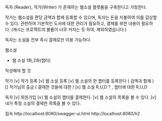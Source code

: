 독자 (Reader), 작가(Writer) 가 존재하는 웹소설 플랫폼을 구축한다고 가정한다.

작가는 웹소설을 편당 금액과 함께 등록할 수 있으며,
독자는 돈을 지불하여 이를 감상할 수 있다.
관련하여 기본적인 도서에 대한 관리가 필요하고, 결제를 위한 내용이 필요하다.
(캐시는 프로젝트의 볼륨이 너무 커지는 듯 하여, 제외하였습니다.)

독자는 소설을 전부 즉시 결제로만 이용 가능하다.


웹소설
- 웹 소설 1화,2화(챕터)


작성해야 할 것

작가
    [v] 작가 등록
    [v] 웹 소설 등록
    [v] 웹 소설의 한 챕터를 등록한다 ( 금액과 함께 )
    [] 작가님의 출금 ( 결제한 것들에 대한 )
    [x] 웹 소설 R,U,D ? , 챕터에 대한 R,U,D

독자
    [v] 회원가입
    [v] 웹 소설의 챕터를 결제한다.
    [v] 웹 소설의 목록을 볼 수 있다.
    [v] 내가 특정 소설의 결제한 목록을 볼 수 있다.

접속
    http://localhost:8080/swagger-ui.html
    http://localhost:8080/h2

